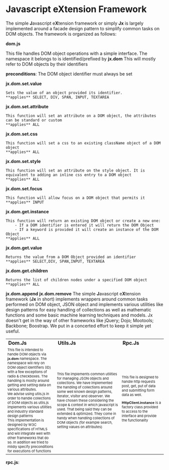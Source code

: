 Javascript eXtension Framework
==
The simple **J**avascript e**X**tension framework or simply **Jx** is largely implemented around a facade design pattern to simplify common tasks on DOM objects.
The framework is organized as follows:

**dom.js**

This file handles DOM object operations with a simple interface. The namespace it belongs to is identified/prefixed by **jx.dom**
This will mostly refer to DOM objects by their identifiers 

**preconditions**: The DOM object identifier must always be set 

**jx.dom.set.value**

	Sets the value of an object provided its identifier.
	**applies** SELECT, DIV, SPAN, INPUT, TEXTAREA

**jx.dom.set.attribute**

	This function will set an attribute on a DOM object, the attributes can be standard or custom
	**applies** ALL
	
**jx.dom.set.css**

	This function will set a css to an existing className object of a DOM object
	**applies** ALL
**jx.dom.set.style**
	
	This function will set an attribute on the style object. It is equivalent to adding an inline css entry to a DOM object
	**applies** ALL
	
**jx.dom.set.focus**
		
	This function will allow focus on a DOM object that permits it
	**applies** INPUT
		
**jx.dom.get.instance**
		
	This function will return an existing DOM object or create a new one:
		- If a DOM identifier is entered it will return the DOM Object
		- If a keyword is provided it will create an instance of the DOM Object
	**applies** ALL
	
**jx.dom.get.value**

	Returns the value from a DOM Object provided an identifier
	**applies** SELECT,DIV, SPAN,INPUT, TEXTAREA
	
**jx.dom.get.children**
	
	Returns the list of children nodes under a specified DOM object
	**applies** ALL
	
**jx.dom.append**
**jx.dom.remove**
The simple **J**avascript e**X**tension framework (**Jx** in short) implements wrappers around common tasks performed on DOM object, JSON object and implements various utilities like design patterns for easy handling of collections as well as mathematic functions and some basic machine learning techniques and models. Jx doesn't get in the way of other frameworks like jQuery; Dojo; Mootools; Backbone; Boostrap. We put in a concerted effort to keep it simple yet useful.  

<Table>
<tr style="font-weight:bold; text-transform:capitalize" valign="center"><td>
dom.js
</td>
<td>utils.js</td>
<td>rpc.js</td>

</tr>
<tr style="font-size:11px">
<td>
This file is intended to handle DOM objects via <b>jx.dom</b> namespace. The namespace will rely on DOM object identifiers (ID) with a few exceptions of radio & checkboxes. The handling is mostly around getting and setting data on various attributes. 
<br>
We advise using utils.js in order to handle collections of DOM objects as utils.js implements various utilities and industry standard design patterns 
<br> 
This implementation is designed by W3C specifications of HTML5 and will integrate well with other frameworks that do so.
In addition we tried to mildly specify preconditions for executions of functions
</td>

<td>
 This file implements common utilities for managing JSON objects and collections. We have implemented the handling of collections around some well known design patterns, iterator, visitor and observer. We have chosen these considering the scope & context in which javascript is used. That being said they can be extended & optimized. They come in handy when handling collections of DOM objects (for example search, setting values on attributes)
</td>
<td>
This file is designed to handle http requests post, get, put of data and submitting form data as well. 

<b>HttpClient.instance</b> is a factory class provided to access to the interface and provide the functionality

</td>
</tr>
</table>
<b>rpc.js</b>: 
